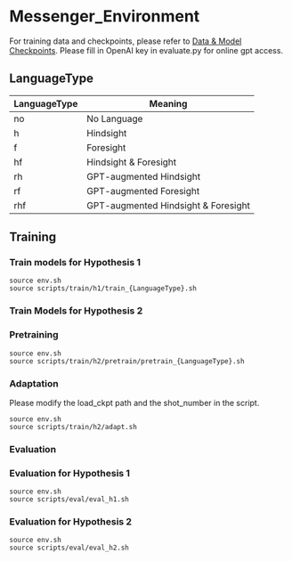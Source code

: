 # Messenger_Environment
For training data and checkpoints, please refer to [Data & Model Checkpoints](https://huggingface.co/datasets/sled-umich/Teachable_RL). Please fill in OpenAI key in evaluate.py for online gpt access. 

## LanguageType
<p align="center">

| LanguageType | Meaning           |
|--------------|-------------------|
| no           | No Language       |
| h            | Hindsight         |
| f            | Foresight         |
| hf           | Hindsight & Foresight |
| rh           | GPT-augmented Hindsight |
| rf           | GPT-augmented Foresight |
| rhf          | GPT-augmented Hindsight & Foresight |

</p>

## Training
### Train models for Hypothesis 1

```
source env.sh
source scripts/train/h1/train_{LanguageType}.sh
```
### Train Models for Hypothesis 2
### Pretraining
```
source env.sh
source scripts/train/h2/pretrain/pretrain_{LanguageType}.sh
```
### Adaptation
Please modify the load_ckpt path and the shot_number in the script.
```
source env.sh
source scripts/train/h2/adapt.sh
```

### Evaluation
### Evaluation for Hypothesis 1
```
source env.sh
source scripts/eval/eval_h1.sh
```
### Evaluation for Hypothesis 2
```
source env.sh
source scripts/eval/eval_h2.sh
```